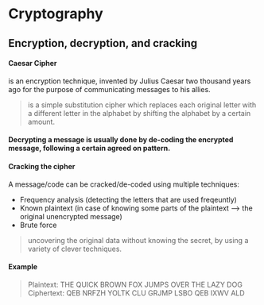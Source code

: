 # Cryptography

## Encryption, decryption, and cracking

#### Caesar Cipher

is an encryption technique, invented by Julius Caesar two thousand years ago for the purpose of communicating messages to his allies.

> is a simple substitution cipher which replaces each original letter with a different letter in the alphabet by shifting the alphabet by a certain amount.

#### Decrypting a message is usually done by de-coding the encrypted message, following a certain agreed on pattern.

#### Cracking the cipher

A message/code can be cracked/de-coded using multiple techniques:

- Frequency analysis (detecting the letters that are used freqeuntly)
- Known plaintext (in case of knowing some parts of the plaintext --> the original unencrypted message)
- Brute force

> uncovering the original data without knowing the secret, by using a variety of clever techniques.

#### Example

> Plaintext: THE QUICK BROWN FOX JUMPS OVER THE LAZY DOG
> Ciphertext: QEB NRFZH YOLTK CLU GRJMP LSBO QEB IXWV ALD
